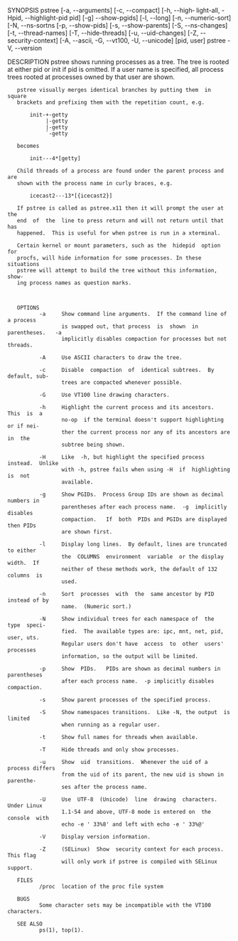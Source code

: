 SYNOPSIS
       pstree [-a, --arguments] [-c, --compact] [-h, --high‐
       light-all, -Hpid, --highlight-pid pid] [-g] --show-pgids]
       [-l, --long] [-n, --numeric-sort] [-N, --ns-sortns [-p, --show-pids]
       [-s, --show-parents] [-S, --ns-changes] [-t, --thread-names]
       [-T, --hide-threads] [-u, --uid-changes] [-Z, --security-context]
       [-A, --ascii, -G, --vt100, -U, --unicode] [pid, user]
       pstree -V, --version

DESCRIPTION
       pstree shows running processes as a tree.   The  tree  is  rooted  at
       either  pid  or init if pid is omitted.  If a user name is specified,
       all process trees rooted at processes owned by that user are shown.

       pstree visually merges identical branches by putting them  in  square
       brackets and prefixing them with the repetition count, e.g.

           init-+-getty
                |-getty
                |-getty
                `-getty

       becomes

           init---4*[getty]

       Child threads of a process are found under the parent process and are
       shown with the process name in curly braces, e.g.

           icecast2---13*[{icecast2}]

       If pstree is called as pstree.x11 then it will prompt the user at the
       end  of  the  line to press return and will not return until that has
       happened.  This is useful for when pstree is run in a xterminal.

       Certain kernel or mount parameters, such as the  hidepid  option  for
       procfs, will hide information for some processes. In these situations
       pstree will attempt to build the tree without this information, show‐
       ing process names as question marks.



       OPTIONS
              -a     Show command line arguments.  If the command line of a process
                     is swapped out, that process  is  shown  in  parentheses.   -a
                     implicitly disables compaction for processes but not threads.

              -A     Use ASCII characters to draw the tree.

              -c     Disable  compaction  of  identical subtrees.  By default, sub‐
                     trees are compacted whenever possible.

              -G     Use VT100 line drawing characters.

              -h     Highlight the current process and its ancestors.   This  is  a
                     no-op  if the terminal doesn't support highlighting or if nei‐
                     ther the current process nor any of its ancestors are  in  the
                     subtree being shown.

              -H     Like  -h, but highlight the specified process instead.  Unlike
                     with -h, pstree fails when using -H  if  highlighting  is  not
                     available.

              -g     Show PGIDs.  Process Group IDs are shown as decimal numbers in
                     parentheses after each process name.  -g  implicitly  disables
                     compaction.   If  both  PIDs and PGIDs are displayed then PIDs
                     are shown first.

              -l     Display long lines.  By default, lines are truncated to either
                     the  COLUMNS  environment  variable  or the display width.  If
                     neither of these methods work, the default of 132  columns  is
                     used.

              -n     Sort  processes  with  the  same ancestor by PID instead of by
                     name.  (Numeric sort.)

              -N     Show individual trees for each namespace of  the  type  speci‐
                     fied.  The available types are: ipc, mnt, net, pid, user, uts.
                     Regular users don't have  access  to  other  users'  processes
                     information, so the output will be limited.

              -p     Show  PIDs.   PIDs are shown as decimal numbers in parentheses
                     after each process name.  -p implicitly disables compaction.

              -s     Show parent processes of the specified process.

              -S     Show namespaces transitions.  Like -N, the output  is  limited
                     when running as a regular user.

              -t     Show full names for threads when available.

              -T     Hide threads and only show processes.

              -u     Show  uid  transitions.  Whenever the uid of a process differs
                     from the uid of its parent, the new uid is shown in  parenthe‐
                     ses after the process name.

              -U     Use  UTF-8  (Unicode)  line  drawing  characters.  Under Linux
                     1.1-54 and above, UTF-8 mode is entered on  the  console  with
                     echo -e ' 33%8' and left with echo -e ' 33%@'

              -V     Display version information.

              -Z     (SELinux)  Show  security context for each process.  This flag
                     will only work if pstree is compiled with SELinux support.

       FILES
              /proc  location of the proc file system

       BUGS
              Some character sets may be incompatible with the VT100 characters.

       SEE ALSO
              ps(1), top(1).
